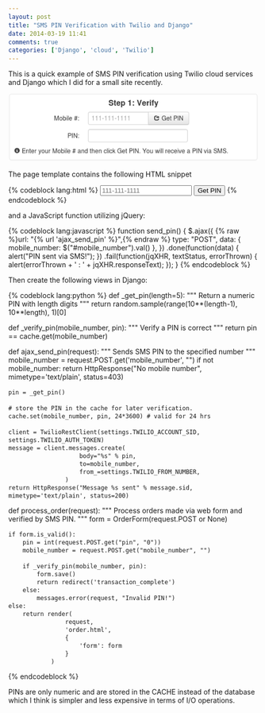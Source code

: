 ```yaml
---
layout: post
title: "SMS PIN Verification with Twilio and Django"
date: 2014-03-19 11:41
comments: true
categories: ['Django', 'cloud', 'Twilio']
---
```


This is a quick example of SMS PIN verification using Twilio cloud services and
Django which I did for a small site recently.

![SMS PIN form](/images/sms_pin.png "SMS PIN form")

The page template contains the following HTML snippet

{% codeblock lang:html %}
<input type="text" id="mobile_number" name="mobile_number" placeholder="111-111-1111" required>
<button class="btn" type="button" onClick="send_pin()"><i class="icon-share"></i> Get PIN</button>
{% endcodeblock %}

and a JavaScript function utilizing jQuery:

{% codeblock lang:javascript %}
function send_pin() {
    $.ajax({
                {% raw %}url: "{% url 'ajax_send_pin' %}",{% endraw %}
                type: "POST",
                data: { mobile_number:  $("#mobile_number").val() },
            })
            .done(function(data) {
                alert("PIN sent via SMS!");
            })
            .fail(function(jqXHR, textStatus, errorThrown) {
                alert(errorThrown + ' : ' + jqXHR.responseText);
            });
}
{% endcodeblock %}

Then create the following views in Django:

{% codeblock lang:python %}
def _get_pin(length=5):
    """ Return a numeric PIN with length digits """
    return random.sample(range(10**(length-1), 10**length), 1)[0]


def _verify_pin(mobile_number, pin):
    """ Verify a PIN is correct """
    return pin == cache.get(mobile_number)


def ajax_send_pin(request):
    """ Sends SMS PIN to the specified number """
    mobile_number = request.POST.get('mobile_number', "")
    if not mobile_number:
        return HttpResponse("No mobile number", mimetype='text/plain', status=403)

    pin = _get_pin()

    # store the PIN in the cache for later verification.
    cache.set(mobile_number, pin, 24*3600) # valid for 24 hrs

    client = TwilioRestClient(settings.TWILIO_ACCOUNT_SID, settings.TWILIO_AUTH_TOKEN)
    message = client.messages.create(
                        body="%s" % pin,
                        to=mobile_number,
                        from_=settings.TWILIO_FROM_NUMBER,
                    )
    return HttpResponse("Message %s sent" % message.sid, mimetype='text/plain', status=200)

def process_order(request):
    """ Process orders made via web form and verified by SMS PIN. """
    form = OrderForm(request.POST or None)

    if form.is_valid():
        pin = int(request.POST.get("pin", "0"))
        mobile_number = request.POST.get("mobile_number", "")

        if _verify_pin(mobile_number, pin):
            form.save()
            return redirect('transaction_complete')
        else:
            messages.error(request, "Invalid PIN!")
    else:
        return render(
                    request,
                    'order.html',
                    {
                        'form': form
                    }
                )
{% endcodeblock %}

PINs are only numeric and are stored in the CACHE instead of the database which
I think is simpler and less expensive in terms of I/O operations.
